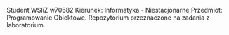 Student WSIiZ w70682
Kierunek: Informatyka - Niestacjonarne
Przedmiot: Programowanie Obiektowe.
Repozytorium przeznaczone na zadania z laboratorium.
